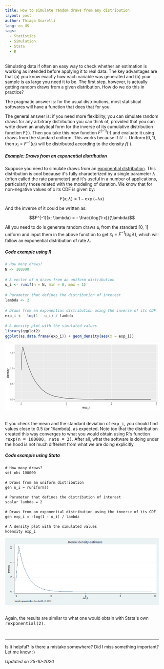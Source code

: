 ```yaml
---
title: How to simulate random draws from any distribution
layout: post
author: Thiago Scarelli
lang: en_US
tags:
  - Statistics
  - Simulation
  - Stata
  - R
---
```


Simulating data if often an easy way to check whether an estimation is working as intended before applying it to real data. The key advantages are that (a) you know exactly how each variable was generated and (b) your sample is as large you need it to be. The first step, however, is actually getting random draws from a given distribution. How do we do this in practice?

<!--more-->

The pragmatic answer is: for the usual distributions, most statistical softwares will have a function that does that for you.

The general answer is: if you need more flexibility, you can simulate random draws for any arbitrary distribution you can think of, provided that you can write down an analytical form for the inverse of its cumulative distribution function $F(\cdot)$. Then you take this new function $F^(-1)(\cdot)$ and evaluate it using draws from the standard uniform. This works because if $U \sim \text{Uniform} \, \mathrm{(0, 1)}$, then $x_i = F^{-1}(u_i)$ will be distributed according to the density $f(\cdot)$.

##### Example: Draws from an exponential distribution

Suppose you need to simulate draws from an [exponential distribution](https://en.wikipedia.org/wiki/Exponential_distribution). This distribution is cool because it's fully characterized by a single parameter $\lambda$ (often called the rate parameter) and it's useful in a number of applications, particularly those related with the modeling of duration. We know that for non-negative values of $x$ its CDF is given by:

$$ F(x; \lambda) = 1 - \exp(-\lambda x)$$

And the inverse of it could be written as:

$$F^{-1}(x; \lambda) = - \frac{\log(1-x)}{\lambda}$$

All you need to do is generate random draws $u_i$ from the standard [0, 1] uniform and input them in the above function to get $x_i = F^{-1}(u_i; \lambda)$, which will follow an exponential distribution of rate $\lambda$.

##### Code example using R

``` r
# How many draws?
N <- 100000

# A vector of n draws from an uniform distribution
u_i <- runif(n = N, min = 0, max = 1)

# Parameter that defines the distribution of interest
lambda <- 2

# Draws from an exponential distribution using the inverse of its CDF
exp_i <- -log(1 - u_i) / lambda

# A density plot with the simulated values
library(ggplot2)
ggplot(as.data.frame(exp_i)) + geom_density(aes(x = exp_i))
```

<div class = "text-center">
<img src = "../exhibits/simulation_exponential_R.png" class = "img-fluid">
</div>
<br>

If you check the mean and the standard deviation of <kbd>exp_i</kbd>, you should find values close to 0.5 (or 1/lambda), as expected. Note too that the distribution created this way converges to what you would obtain using R's function <kbd>rexp(n = 100000, rate = 2)</kbd>. After all, what the software is doing under the hood is not much different from what we are doing explicitly.

##### Code example using Stata

```
# How many draws?
set obs 100000

# Draws from an uniform distribution
gen u_i = runiform()

# Parameter that defines the distribution of interest
scalar lambda = 2

# Draws from an exponential distribution using the inverse of its CDF
gen exp_i = -log(1 - u_i) / lambda

# A density plot with the simulated values
kdensity exp_i
```

<div class = "text-center">
<img src = "../exhibits/simulation_exponential_stata.png" class = "img-fluid">
</div>
<br>

Again, the results are similar to what one would obtain with Stata's own <kbd>rexponential(2)</kbd>.

<br>
<hr>

Is it helpful? Is there a mistake somewhere? Did I miss something important? Let me know :)

*Updated on 25-10-2020*
